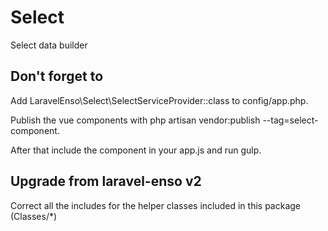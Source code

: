 # Select
Select data builder

## Don't forget to

Add LaravelEnso\Select\SelectServiceProvider::class to config/app.php.

Publish the vue components with php artisan vendor:publish --tag=select-component.

After that include the component in your app.js and run gulp.

## Upgrade from laravel-enso v2

Correct all the includes for the helper classes included in this package (Classes/*)
